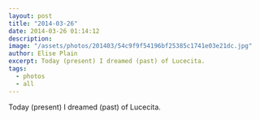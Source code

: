 ```yaml
---
layout: post
title: "2014-03-26"
date: 2014-03-26 01:14:12
description: 
image: "/assets/photos/201403/54c9f9f54196bf25385c1741e03e21dc.jpg"
author: Elise Plain
excerpt: Today (present) I dreamed (past) of Lucecita.
tags: 
  - photos
  - all
---
```


Today (present) I dreamed (past) of Lucecita.
<p></p>

